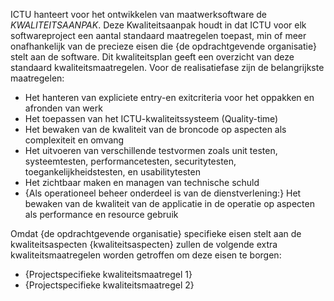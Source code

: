 ICTU hanteert voor het ontwikkelen van maatwerksoftware de $KWALITEITSAANPAK$. Deze Kwaliteitsaanpak houdt in dat ICTU voor elk softwareproject een aantal standaard maatregelen toepast, min of meer onafhankelijk van de precieze eisen die {de opdrachtgevende organisatie} stelt aan de software. Dit kwaliteitsplan geeft een overzicht van deze standaard kwaliteitsmaatregelen. Voor de realisatiefase zijn de belangrijkste maatregelen:

* Het hanteren van expliciete entry-en exitcriteria voor het oppakken en afronden van werk
* Het toepassen van het ICTU-kwaliteitssysteem (Quality-time)
* Het bewaken van de kwaliteit van de broncode op aspecten als complexiteit en omvang
* Het uitvoeren van verschillende testvormen zoals unit testen, systeemtesten, performancetesten, securitytesten, toegankelijkheidstesten, en usabilitytesten
* Het zichtbaar maken en managen van technische schuld
* {Als operationeel beheer onderdeel is van de dienstverlening:} Het bewaken van de kwaliteit van de applicatie in de operatie op aspecten als performance en resource gebruik

Omdat {de opdrachtgevende organisatie} specifieke eisen stelt aan de kwaliteitsaspecten {kwaliteitsaspecten} zullen de volgende extra kwaliteitsmaatregelen worden getroffen om deze eisen te borgen:
* {Projectspecifieke kwaliteitsmaatregel 1}
* {Projectspecifieke kwaliteitsmaatregel 2}

